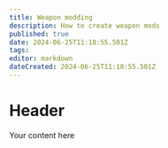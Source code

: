 ```yaml
---
title: Weapon modding
description: How to create weapon mods
published: true
date: 2024-06-25T11:18:55.501Z
tags: 
editor: markdown
dateCreated: 2024-06-25T11:18:55.501Z
---
```


# Header
Your content here